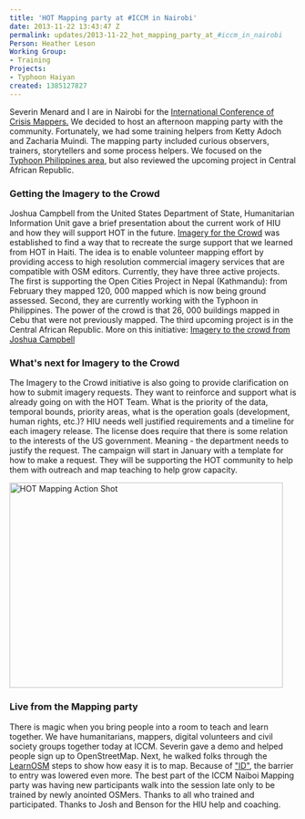 ```yaml
---
title: 'HOT Mapping party at #ICCM in Nairobi'
date: 2013-11-22 13:43:47 Z
permalink: updates/2013-11-22_hot_mapping_party_at_#iccm_in_nairobi
Person: Heather Leson
Working Group:
- Training
Projects:
- Typhoon Haiyan
created: 1385127827
---
```


<p>Severin Menard and I are in Nairobi for the <a href="http://crisismappers.net/">International Conference of Crisis Mappers.</a> We decided to host an afternoon mapping party with the community. Fortunately, we had some training helpers from Ketty Adoch and Zacharia Muindi. The mapping party included curious observers, trainers, storytellers and some process helpers. We focused on the <a href="http://wiki.openstreetmap.org/wiki/Typhoon_Haiyan">Typhoon Philippines area</a>, but also reviewed the upcoming project in Central African Republic.<!--break--></p><h3>Getting the Imagery to the Crowd</h3><p>Joshua Campbell from the United States Department of State, Humanitarian Information Unit gave a brief presentation about the current work of HIU and how they will support HOT in the future. <a href="https://hiu.state.gov/ittc/ittc.aspx">Imagery for the Crowd</a> was established to find a way that to recreate the surge support that we learned from HOT in Haiti. The idea is to enable volunteer mapping effort by providing access to high resolution commercial imagery services that are compatible with OSM editors. Currently, they have three active projects. The first is supporting the Open Cities Project in Nepal (Kathmandu): from February they mapped 120, 000 mapped which is now being ground assessed. Second, they are currently working with the Typhoon in Philippines. The power of the crowd is that 26, 000 buildings mapped in Cebu that were not previously mapped. The third upcoming project is in the Central African Republic. More on this initiative: <a href="http://hiu.state.gov/ittc">Imagery to the crowd from Joshua Campbell</a></p><h3><strong>What's next for Imagery to the Crowd</strong></h3><p>The Imagery to the Crowd initiative is also going to provide clarification on how to submit imagery requests. They want to reinforce and support what is already going on with the HOT Team. What is the priority of the data, temporal bounds, priority areas, what is the operation goals (development, human rights, etc.)? HIU needs well justified requirements and a timeline for each imagery release. The license does require that there is some relation to the interests of the US government. Meaning - the department needs to justify the request. The campaign will start in January with a template for how to make a request. They will be supporting the HOT community to help them with outreach and map teaching to help grow capacity.</p><p><img class="image-large" title="HOT Mapping Action Shot" src="/sites/default/files/styles/large/public/HOT_Mapping_Action_Shot_0_0.jpg?itok=ShoZhHYT" alt="HOT Mapping Action Shot" width="480" height="360"></p><h3>Live from the Mapping party</h3><p>There is magic when you bring people into a room to teach and learn together. We have humanitarians, mappers, digital volunteers and civil society groups together today at ICCM. Severin gave a demo and helped people sign up to OpenStreetMap. Next, he walked folks through the <a href="http://learnosm.org/en/">LearnOSM</a> steps to show how easy it is to map. Because of <a href="https://www.mapbox.com/blog/announcing-id/"> "ID"</a>, the barrier to entry was lowered even more. The best part of the ICCM Naiboi Mapping party was having new participants walk into the session late only to be trained by newly anointed OSMers. Thanks to all who trained and participated. Thanks to Josh and Benson for the HIU help and coaching.</p>
